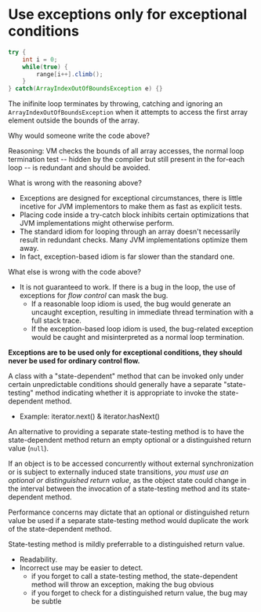 # Use exceptions only for exceptional conditions

```java
try {
    int i = 0;
    while(true) {
        range[i++].climb();
    }
} catch(ArrayIndexOutOfBoundsException e) {}
```

The inifinite loop terminates by throwing, catching and ignoring an `ArrayIndexOutOfBoundsException` when it attempts to access the first array element outside the bounds of the array.

Why would someone write the code above?

Reasoning: VM checks the bounds of all array accesses, the normal loop termination test -- hidden by the compiler but still present in the for-each loop -- is redundant and should be avoided.

What is wrong with the reasoning above?
* Exceptions are designed for exceptional circumstances, there is little incetive for JVM implementors to make them as fast as explicit tests.
* Placing code inside a try-catch block inhibits certain optimizations that JVM implementations might otherwise perform.
* The standard idiom for looping through an array doesn't necessarily result in redundant checks. Many JVM implementations optimize them away.
* In fact, exception-based idiom is far slower than the standard one.

What else is wrong with the code above?
* It is not guaranteed to work. If there is a bug in the loop, the use of exceptions for *flow control* can mask the bug.
  * If a reasonable loop idiom is used, the bug would generate an uncaught exception, resulting in immediate thread termination with a full stack trace.
  * If the exception-based loop idiom is used, the bug-related exception would be caught and misinterpreted as a normal loop termination.

**Exceptions are to be used only for exceptional conditions, they should never be used for ordinary control flow.**

A class with a "state-dependent" method that can be invoked only under certain unpredictable conditions should generally have a separate "state-testing" method indicating whether it is appropriate to invoke the state-dependent method.
* Example: iterator.next() & iterator.hasNext()

An alternative to providing a separate state-testing method is to have the state-dependent method return an empty optional or a distinguished return value (`null`).

If an object is to be accessed concurrently without external synchronization or is subject to externally induced state transitions, *you must use an optional or distinguished return value*, as the object state could change in the interval between the invocation of a state-testing method and its state-dependent method.

Performance concerns may dictate that an optional or distinguished return value be used if a separate state-testing method would duplicate the work of the state-dependent method.

State-testing method is mildly preferrable to a distinguished return value.
  * Readability.
  * Incorrect use may be easier to detect.
    * if you forget to call a state-testing method, the state-dependent method will throw an exception, making the bug obvious
    * if you forget to check for a distinguished return value, the bug may be subtle
    